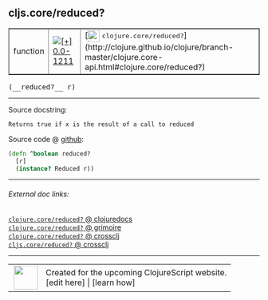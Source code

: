 ## cljs.core/reduced?



 <table border="1">
<tr>
<td>function</td>
<td><a href="https://github.com/cljsinfo/cljs-api-docs/tree/0.0-1211"><img valign="middle" alt="[+] 0.0-1211" title="Added in 0.0-1211" src="https://img.shields.io/badge/+-0.0--1211-lightgrey.svg"></a> </td>
<td>
[<img height="24px" valign="middle" src="http://i.imgur.com/1GjPKvB.png"> <samp>clojure.core/reduced?</samp>](http://clojure.github.io/clojure/branch-master/clojure.core-api.html#clojure.core/reduced?)
</td>
</tr>
</table>


 <samp>
(__reduced?__ r)<br>
</samp>

---





Source docstring:

```
Returns true if x is the result of a call to reduced
```


Source code @ [github](https://github.com/clojure/clojurescript/blob/r2069/src/cljs/cljs/core.cljs#L607-L610):

```clj
(defn ^boolean reduced?
  [r]
  (instance? Reduced r))
```

<!--
Repo - tag - source tree - lines:

 <pre>
clojurescript @ r2069
└── src
    └── cljs
        └── cljs
            └── <ins>[core.cljs:607-610](https://github.com/clojure/clojurescript/blob/r2069/src/cljs/cljs/core.cljs#L607-L610)</ins>
</pre>

-->

---



###### External doc links:

[`clojure.core/reduced?` @ clojuredocs](http://clojuredocs.org/clojure.core/reduced_q)<br>
[`clojure.core/reduced?` @ grimoire](http://conj.io/store/v1/org.clojure/clojure/1.7.0-beta3/clj/clojure.core/reduced%3F/)<br>
[`clojure.core/reduced?` @ crossclj](http://crossclj.info/fun/clojure.core/reduced%3F.html)<br>
[`cljs.core/reduced?` @ crossclj](http://crossclj.info/fun/cljs.core.cljs/reduced%3F.html)<br>

---

 <table>
<tr><td>
<img valign="middle" align="right" width="48px" src="http://i.imgur.com/Hi20huC.png">
</td><td>
Created for the upcoming ClojureScript website.<br>
[edit here] | [learn how]
</td></tr></table>

[edit here]:https://github.com/cljsinfo/cljs-api-docs/blob/master/cljsdoc/cljs.core/reducedQMARK.cljsdoc
[learn how]:https://github.com/cljsinfo/cljs-api-docs/wiki/cljsdoc-files

<!--

This information was too distracting to show to readers, but I'll leave it
commented here since it is helpful to:

- pretty-print the data used to generate this document
- and show how to retrieve that data



The API data for this symbol:

```clj
{:return-type boolean,
 :ns "cljs.core",
 :name "reduced?",
 :signature ["[r]"],
 :history [["+" "0.0-1211"]],
 :type "function",
 :full-name-encode "cljs.core/reducedQMARK",
 :source {:code "(defn ^boolean reduced?\n  [r]\n  (instance? Reduced r))",
          :title "Source code",
          :repo "clojurescript",
          :tag "r2069",
          :filename "src/cljs/cljs/core.cljs",
          :lines [607 610]},
 :full-name "cljs.core/reduced?",
 :clj-symbol "clojure.core/reduced?",
 :docstring "Returns true if x is the result of a call to reduced"}

```

Retrieve the API data for this symbol:

```clj
;; from Clojure REPL
(require '[clojure.edn :as edn])
(-> (slurp "https://raw.githubusercontent.com/cljsinfo/cljs-api-docs/catalog/cljs-api.edn")
    (edn/read-string)
    (get-in [:symbols "cljs.core/reduced?"]))
```

-->
